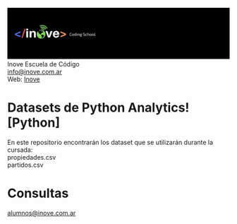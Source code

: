![Inove banner](/inove.jpg)
Inove Escuela de Código\
info@inove.com.ar\
Web: [Inove](http://inove.com.ar)

# Datasets de Python Analytics! [Python]
En este repositorio encontrarán los dataset que se utilizarán durante la cursada:\
propiedades.csv\
partidos.csv

# Consultas
alumnos@inove.com.ar


